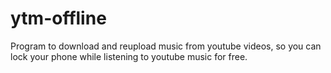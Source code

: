 # ytm-offline
Program to download and reupload music from youtube videos, so you can lock your phone while listening to youtube music for free.
